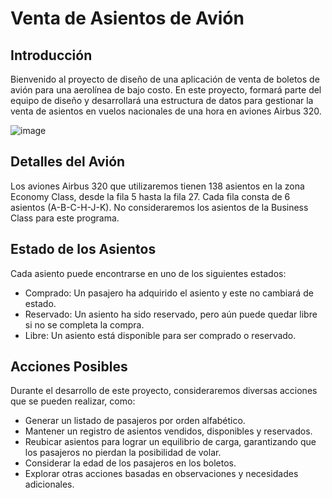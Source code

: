 Venta de Asientos de Avión
===========================
## Introducción
Bienvenido al proyecto de diseño de una aplicación de venta de boletos de avión para una aerolínea de bajo costo. En este proyecto, formará parte del equipo de diseño y desarrollará una estructura de datos para gestionar la venta de asientos en vuelos nacionales de una hora en aviones Airbus 320.

![image](https://github.com/MinhyukHong/Estructura-de-Datos/assets/108979014/71c6c3bb-3925-47f5-8720-78c6980f2fac)


## Detalles del Avión
Los aviones Airbus 320 que utilizaremos tienen 138 asientos en la zona Economy Class, desde la fila 5 hasta la fila 27. Cada fila consta de 6 asientos (A-B-C-H-J-K). No consideraremos los asientos de la Business Class para este programa.

## Estado de los Asientos
Cada asiento puede encontrarse en uno de los siguientes estados:

* Comprado: Un pasajero ha adquirido el asiento y este no cambiará de estado.
* Reservado: Un asiento ha sido reservado, pero aún puede quedar libre si no se completa la compra.
* Libre: Un asiento está disponible para ser comprado o reservado.

## Acciones Posibles
Durante el desarrollo de este proyecto, consideraremos diversas acciones que se pueden realizar, como:

* Generar un listado de pasajeros por orden alfabético.
* Mantener un registro de asientos vendidos, disponibles y reservados.
* Reubicar asientos para lograr un equilibrio de carga, garantizando que los pasajeros no pierdan la posibilidad de volar.
* Considerar la edad de los pasajeros en los boletos.
* Explorar otras acciones basadas en observaciones y necesidades adicionales.
